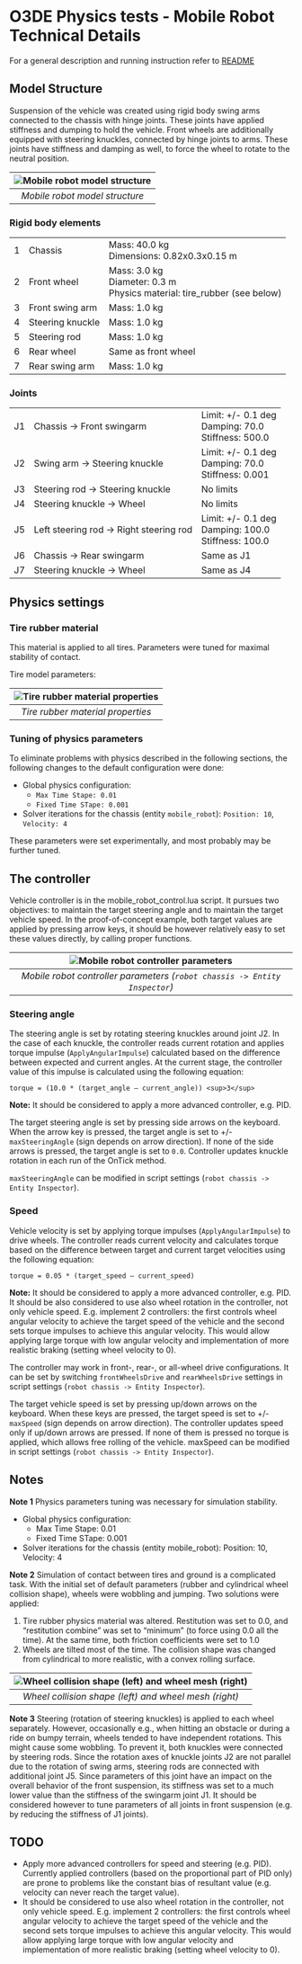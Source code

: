 # O3DE Physics tests - Mobile Robot Technical Details

For a general description and running instruction refer to [README](../README.md)

## Model Structure

Suspension of the vehicle was created using rigid body swing arms connected to the chassis with hinge joints. These joints have applied stiffness and dumping to hold the vehicle. Front wheels are additionally equipped with steering knuckles, connected by hinge joints to arms. These joints have stiffness and damping as well, to force the wheel to rotate to the neutral position.

| ![Mobile robot model structure](mobile_robot_model_structure.png) |
|:--:| 
| *Mobile robot model structure* |

### Rigid body elements

|   |   |   |
| --| --| --|
| 1 | Chassis | Mass: 40.0 kg<br /> Dimensions: 0.82x0.3x0.15 m |
| 2 | Front wheel | Mass: 3.0 kg<br /> Diameter: 0.3 m<br />Physics material: tire_rubber (see below) |
| 3 | Front swing arm | Mass: 1.0 kg |
| 4 | Steering knuckle | Mass: 1.0 kg |
| 5 | Steering rod | Mass: 1.0 kg |
| 6 | Rear wheel | Same as front wheel |
| 7 | Rear swing arm | Mass: 1.0 kg |

### Joints

|   |   |   |
| --| --| --|
| J1 | Chassis -> Front swingarm |  Limit: +/- 0.1 deg<br />Damping: 70.0<br />Stiffness: 500.0 |
| J2 | Swing arm -> Steering knuckle |  Limit: +/- 0.1 deg<br />Damping: 70.0<br />Stiffness: 0.001 |
| J3 | Steering rod -> Steering knuckle |   No limits |
| J4 | Steering knuckle -> Wheel |  No limits |
| J5 | Left steering rod -> Right steering rod | Limit: +/- 0.1 deg<br />Damping: 100.0<br />Stiffness: 100.0 |
| J6 | Chassis -> Rear swingarm |   Same as J1 |
| J7 | Steering knuckle -> Wheel |  Same as J4 |

## Physics settings 

### Tire rubber material

This material is applied to all tires. Parameters were tuned for maximal stability of contact. 

Tire model parameters:

| ![Tire rubber material properties](tire_physics_material.png) |
|:--:| 
| *Tire rubber material properties* |


### Tuning of physics parameters

To eliminate problems with physics described in the following sections, the following changes to the default configuration were done:
- Global physics configuration: 
    - `Max Time Stape: 0.01`
    - `Fixed Time STape: 0.001`
- Solver iterations for the chassis (entity `mobile_robot`): `Position: 10`, `Velocity: 4`

These parameters were set experimentally, and most probably may be further tuned. 

## The controller

Vehicle controller is in the mobile_robot_control.lua script. It pursues two objectives: to maintain the target steering angle and to maintain the target vehicle speed. In the proof-of-concept example, both target values are applied by pressing arrow keys, it should be however relatively easy to set these values directly, by calling proper functions.

| ![Mobile robot controller parameters](controller_settings.png) |
|:--:| 
| *Mobile robot controller parameters (`robot chassis -> Entity Inspector`)* |

### Steering angle

The steering angle is set by rotating steering knuckles around joint J2. In the case of each knuckle, the controller reads current rotation and applies torque impulse (`ApplyAngularImpulse`) calculated based on the difference between expected and current angles. At the current stage, the controller value of this impulse is calculated using the following equation:

`torque = (10.0 * (target_angle – current_angle)) <sup>3</sup>`

**Note:** It should be considered to apply a more advanced controller, e.g. PID.

The target steering angle is set by pressing side arrows on the keyboard. When the arrow key is pressed, the target angle is set to +/- `maxSteeringAngle` (sign depends on arrow direction). If none of the side arrows is pressed, the target angle is set to `0.0`. Controller updates knuckle rotation in each run of the OnTick method.

`maxSteeringAngle` can be modified in script settings (`robot chassis -> Entity Inspector`).

### Speed

Vehicle velocity is set by applying torque impulses (`ApplyAngularImpulse`) to drive wheels. The controller reads current velocity and calculates torque based on the difference between target and current target velocities using the following equation:

`torque = 0.05 * (target_speed – current_speed)`

**Note:** It should be considered to apply a more advanced controller, e.g. PID. It should be also considered to use also wheel rotation in the controller, not only vehicle speed. E.g. implement 2 controllers: the first controls wheel angular velocity to achieve the target speed of the vehicle and the second sets torque impulses to achieve this angular velocity. This would allow applying large torque with low angular velocity and implementation of more realistic braking (setting wheel velocity to 0).

The controller may work in front-, rear-, or all-wheel drive configurations. It can be set by switching `frontWheelsDrive` and `rearWheelsDrive` settings in script settings (`robot chassis -> Entity Inspector`).

The target vehicle speed is set by pressing up/down arrows on the keyboard. When these keys are pressed, the target speed is set to +/- `maxSpeed` (sign depends on arrow direction). The controller updates speed only if up/down arrows are pressed. If none of them is pressed no torque is applied, which allows free rolling of the vehicle.
maxSpeed can be modified in script settings (`robot chassis -> Entity Inspector`).

## Notes

**Note 1**
Physics parameters tuning was necessary for simulation stability. 

-  Global physics configuration: 
    -  Max Time Stape: 0.01
    - Fixed Time STape: 0.001
-  Solver iterations for the chassis (entity mobile_robot): Position: 10, Velocity: 4

**Note 2**
Simulation of contact between tires and ground is a complicated task. With the initial set of default parameters (rubber and cylindrical wheel collision shape), wheels were wobbling and jumping. Two solutions were applied:

1.  Tire rubber physics material was altered. Restitution was set to 0.0, and “restitution combine” was set to “minimum” (to force using 0.0 all the time). At the same time, both friction coefficients were set to 1.0
2.  Wheels are tilted most of the time. The collision shape was changed from cylindrical to more realistic, with a convex rolling surface.

| ![Wheel collision shape (left) and wheel mesh (right)](mobile_robot_tires.png) |
|:--:| 
| *Wheel collision shape (left) and wheel mesh (right)* |

**Note 3**
Steering (rotation of steering knuckles) is applied to each wheel separately. However, occasionally e.g., when hitting an obstacle or during a ride on bumpy terrain, wheels tended to have independent rotations. This might cause some wobbling. To prevent it, both knuckles were connected by steering rods. Since the rotation axes of knuckle joints J2 are not parallel due to the rotation of swing arms, steering rods are connected with additional joint J5. Since parameters of this joint have an impact on the overall behavior of the front suspension, its stiffness was set to a much lower value than the stiffness of the swingarm joint J1. It should be considered however to tune parameters of all joints in front suspension (e.g. by reducing the stiffness of J1 joints). 


## TODO
- Apply more advanced controllers for speed and steering (e.g. PID). Currently applied controllers (based on the proportional part of PID only) are prone to problems like the constant bias of resultant value (e.g. velocity can never reach the target value).
- It should be considered to use also wheel rotation in the controller, not only vehicle speed. E.g. implement 2 controllers: the first controls wheel angular velocity to achieve the target speed of the vehicle and the second sets torque impulses to achieve this angular velocity. This would allow applying large torque with low angular velocity and implementation of more realistic braking (setting wheel velocity to 0).

